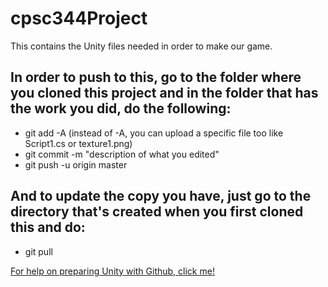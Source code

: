# cpsc344Project
This contains the Unity files needed in order to make our game. 

## In order to push to this, go to the folder where you cloned this project and in the folder that has the work you did, do the following:
- git add -A (instead of -A, you can upload a specific file too like Script1.cs or texture1.png)
- git commit -m "description of what you edited"
- git push -u origin master

## And to update the copy you have, just go to the directory that's created when you first cloned this and do:
- git pull

[For help on preparing Unity with Github, click me!](http://stackoverflow.com/questions/21573405/how-to-prepare-a-unity-project-for-git)
